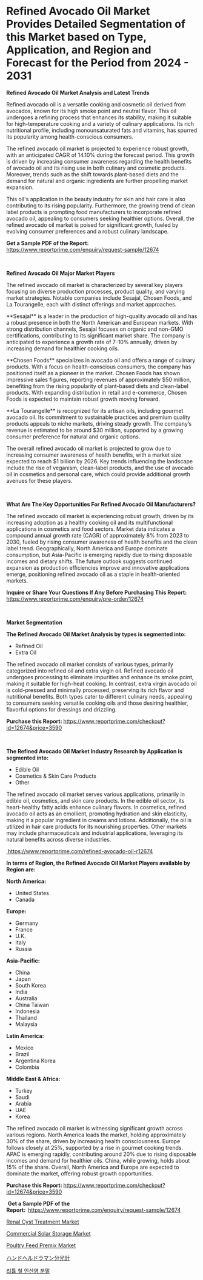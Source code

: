 <p><h1>Refined Avocado Oil Market Provides Detailed Segmentation of this Market based on Type, Application, and Region and Forecast for the Period from 2024 - 2031</h1></p><p><strong>Refined Avocado Oil Market Analysis and Latest Trends</strong></p>
<p><p>Refined avocado oil is a versatile cooking and cosmetic oil derived from avocados, known for its high smoke point and neutral flavor. This oil undergoes a refining process that enhances its stability, making it suitable for high-temperature cooking and a variety of culinary applications. Its rich nutritional profile, including monounsaturated fats and vitamins, has spurred its popularity among health-conscious consumers.</p><p>The refined avocado oil market is projected to experience robust growth, with an anticipated CAGR of 14.10% during the forecast period. This growth is driven by increasing consumer awareness regarding the health benefits of avocado oil and its rising use in both culinary and cosmetic products. Moreover, trends such as the shift towards plant-based diets and the demand for natural and organic ingredients are further propelling market expansion. </p><p>This oil's application in the beauty industry for skin and hair care is also contributing to its rising popularity. Furthermore, the growing trend of clean label products is prompting food manufacturers to incorporate refined avocado oil, appealing to consumers seeking healthier options. Overall, the refined avocado oil market is poised for significant growth, fueled by evolving consumer preferences and a robust culinary landscape.</p></p>
<p><strong>Get a Sample PDF of the Report:&nbsp;</strong> <a href="https://www.reportprime.com/enquiry/request-sample/12674">https://www.reportprime.com/enquiry/request-sample/12674</a></p>
<p>&nbsp;</p>
<p><strong>Refined Avocado Oil Major Market Players</strong></p>
<p><p>The refined avocado oil market is characterized by several key players focusing on diverse production processes, product quality, and varying market strategies. Notable companies include Sesajal, Chosen Foods, and La Tourangelle, each with distinct offerings and market approaches.</p><p>**Sesajal** is a leader in the production of high-quality avocado oil and has a robust presence in both the North American and European markets. With strong distribution channels, Sesajal focuses on organic and non-GMO certifications, contributing to its significant market share. The company is anticipated to experience a growth rate of 7-10% annually, driven by increasing demand for healthier cooking oils.</p><p>**Chosen Foods** specializes in avocado oil and offers a range of culinary products. With a focus on health-conscious consumers, the company has positioned itself as a pioneer in the market. Chosen Foods has shown impressive sales figures, reporting revenues of approximately $50 million, benefiting from the rising popularity of plant-based diets and clean-label products. With expanding distribution in retail and e-commerce, Chosen Foods is expected to maintain robust growth moving forward.</p><p>**La Tourangelle** is recognized for its artisan oils, including gourmet avocado oil. Its commitment to sustainable practices and premium quality products appeals to niche markets, driving steady growth. The company’s revenue is estimated to be around $30 million, supported by a growing consumer preference for natural and organic options. </p><p>The overall refined avocado oil market is projected to grow due to increasing consumer awareness of health benefits, with a market size expected to reach $1 billion by 2026. Key trends influencing the landscape include the rise of veganism, clean-label products, and the use of avocado oil in cosmetics and personal care, which could provide additional growth avenues for these players.</p></p>
<p>&nbsp;</p>
<p><strong>What Are The Key Opportunities For Refined Avocado Oil Manufacturers?</strong></p>
<p><p>The refined avocado oil market is experiencing robust growth, driven by its increasing adoption as a healthy cooking oil and its multifunctional applications in cosmetics and food sectors. Market data indicates a compound annual growth rate (CAGR) of approximately 8% from 2023 to 2030, fueled by rising consumer awareness of health benefits and the clean label trend. Geographically, North America and Europe dominate consumption, but Asia-Pacific is emerging rapidly due to rising disposable incomes and dietary shifts. The future outlook suggests continued expansion as production efficiencies improve and innovative applications emerge, positioning refined avocado oil as a staple in health-oriented markets.</p></p>
<p><strong>Inquire or Share Your Questions If Any Before Purchasing This Report:</strong> <a href="https://www.reportprime.com/enquiry/pre-order/12674">https://www.reportprime.com/enquiry/pre-order/12674</a></p>
<p>&nbsp;</p>
<p><strong>Market Segmentation</strong></p>
<p><strong>The Refined Avocado Oil Market Analysis by types is segmented into:</strong></p>
<p><ul><li>Refined Oil</li><li>Extra Oil</li></ul></p>
<p><p>The refined avocado oil market consists of various types, primarily categorized into refined oil and extra virgin oil. Refined avocado oil undergoes processing to eliminate impurities and enhance its smoke point, making it suitable for high-heat cooking. In contrast, extra virgin avocado oil is cold-pressed and minimally processed, preserving its rich flavor and nutritional benefits. Both types cater to different culinary needs, appealing to consumers seeking versatile cooking oils and those desiring healthier, flavorful options for dressings and drizzling.</p></p>
<p><strong>Purchase this Report:&nbsp;</strong><a href="https://www.reportprime.com/checkout?id=12674&price=3590">https://www.reportprime.com/checkout?id=12674&price=3590</a></p>
<p>&nbsp;</p>
<p><strong>The Refined Avocado Oil Market Industry Research by Application is segmented into:</strong></p>
<p><ul><li>Edible Oil</li><li>Cosmetics & Skin Care Products</li><li>Other</li></ul></p>
<p><p>The refined avocado oil market serves various applications, primarily in edible oil, cosmetics, and skin care products. In the edible oil sector, its heart-healthy fatty acids enhance culinary flavors. In cosmetics, refined avocado oil acts as an emollient, promoting hydration and skin elasticity, making it a popular ingredient in creams and lotions. Additionally, the oil is utilized in hair care products for its nourishing properties. Other markets may include pharmaceuticals and industrial applications, leveraging its natural benefits across diverse industries.</p></p>
<p><a href="https://www.reportprime.com/refined-avocado-oil-r12674">&nbsp;https://www.reportprime.com/refined-avocado-oil-r12674</a></p>
<p><strong>In terms of Region, the Refined Avocado Oil Market Players available by Region are:</strong></p>
<p>
    <p> <strong> North America: </strong>
        <ul>
            <li>United States</li>
            <li>Canada</li>
        </ul>
        </p> 
    <p> <strong> Europe: </strong>
        <ul>
            <li>Germany</li>
            <li>France</li>
            <li>U.K.</li>
            <li>Italy</li>
            <li>Russia</li>
        </ul>
        </p> 
    <p> <strong> Asia-Pacific: </strong>
        <ul>
            <li>China</li>
            <li>Japan</li>
            <li>South Korea</li>
            <li>India</li>
            <li>Australia</li>
            <li>China Taiwan</li>
            <li>Indonesia</li>
            <li>Thailand</li>
            <li>Malaysia</li>
        </ul>
        </p> 
    <p> <strong> Latin America: </strong>
        <ul>
            <li>Mexico</li>
            <li>Brazil</li>
            <li>Argentina Korea</li>
            <li>Colombia</li>
        </ul>
        </p> 
    <p> <strong> Middle East & Africa: </strong>
        <ul>
            <li>Turkey</li>
            <li>Saudi</li>
            <li>Arabia</li>
            <li>UAE</li>
            <li>Korea</li>
        </ul>
    </p>
    </p>
<p><p>The refined avocado oil market is witnessing significant growth across various regions. North America leads the market, holding approximately 30% of the share, driven by increasing health consciousness. Europe follows closely at 25%, supported by a rise in gourmet cooking trends. APAC is emerging rapidly, contributing around 20% due to rising disposable incomes and demand for healthier oils. China, while growing, holds about 15% of the share. Overall, North America and Europe are expected to dominate the market, offering robust growth opportunities.</p></p>
<p><strong>Purchase this Report: </strong><a href="https://www.reportprime.com/checkout?id=12674&price=3590">https://www.reportprime.com/checkout?id=12674&price=3590</a></p>
<p>&nbsp;<strong>Get a Sample PDF of the Report:&nbsp;&nbsp;</strong><a href="https://www.reportprime.com/enquiry/request-sample/12674">https://www.reportprime.com/enquiry/request-sample/12674</a></p>
<p><strong></strong></p>
<p><p><a href="https://medium.com/@cesailson56547/renal-cyst-treatment-market-share-size-trends-industry-analysis-report-by-type-by-end-use-21f8adf568fa?postPublishedType=initial">Renal Cyst Treatment Market</a></p><p><a href="https://www.linkedin.com/pulse/commercial-solar-storage-market-size-segmentation-trends-growth-14ksc?trackingId=qbTm0p%2FmQB2n5j%2BeBwV5GA%3D%3D">Commercial Solar Storage Market</a></p><p><a href="https://github.com/GenaGaines34/Market-Research-Report-List-1/blob/main/poultry-feed-premix-market.md">Poultry Feed Premix Market</a></p><p><a href="https://medium.com/@giygjksk10/%E3%83%8F%E3%83%B3%E3%83%89%E3%83%98%E3%83%AB%E3%83%89%E3%83%A9%E3%83%9E%E3%83%B3%E5%88%86%E5%85%89%E8%A8%88%E5%B8%82%E5%A0%B4%E3%81%AE%E6%A6%82%E8%A6%81-%E4%B8%BB%E8%A6%81%E5%B8%82%E5%A0%B4%E3%83%97%E3%83%AC%E3%83%BC%E3%83%A4%E3%83%BC-%E9%9C%80%E8%A6%81%E3%81%AE%E3%83%89%E3%83%A9%E3%82%A4%E3%83%90%E3%83%BC-2024%E5%B9%B4%E3%81%8B%E3%82%892031%E5%B9%B4%E3%81%BE%E3%81%A7%E3%81%AEroi%E3%81%AE%E6%BD%9C%E5%9C%A8%E6%80%A7%E4%BA%88%E6%B8%AC-42413c96b673">ハンドヘルドラマン分光計</a></p><p><a href="https://medium.com/@samiahussain82/%EB%A6%AC%ED%8A%AC-%EC%B2%A0-%EC%9D%B8%EC%82%B0%EC%97%BC-%EB%B6%84%EB%A7%90-%EC%8B%9C%EC%9E%A5-%EC%A0%84%EB%A7%9D-2024%EB%85%84%EB%B6%80%ED%84%B0-2031%EB%85%84%EA%B9%8C%EC%A7%80%EC%9D%98-%EA%B8%80%EB%A1%9C%EB%B2%8C-%EC%8B%9C%EC%9E%A5-%EB%8F%99%ED%96%A5-%EB%B0%8F-%EB%B6%84%EC%84%9D-116%ED%8E%98%EC%9D%B4%EC%A7%80-%ED%8F%AC%ED%95%A8-6c6a0fe3b428">리튬 철 인산염 분말</a></p></p>